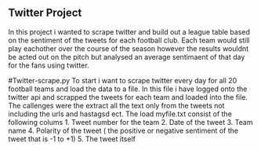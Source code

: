 ## Twitter Project

In this project i wanted to scrape twitter and build out a league table based on the sentiment of the tweets for each football club.
Each team would still play eachother over the course of the season however the results wouldnt be acted out on the pitch but analysed 
an average sentimaent of that day for the fans using twitter.

#Twitter-scrape.py
To start i want to scrape twitter every day for all 20 football teams and load the data to a file.
In this file i have logged onto the twitter api and scrapped the tweets for each team and loaded into the file.
The callenges were the extract all the text only from the tweets not including the urls and hastagsd ect.
The load myfile.txt consist of the following colums
    1. Tweet number for the team
    2. Date of the tweet
    3. Team name
    4. Polarity of the tweet ( the positive or negative sentiment of the tweet that is -1 to +1)
    5. The tweet itself